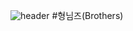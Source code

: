 ![header](https://capsule-render.vercel.app/api?type=waving&color=auto&height=300&section=header&text=Drone%20To%20You&fontSize=90)
#형님즈(Brothers)
